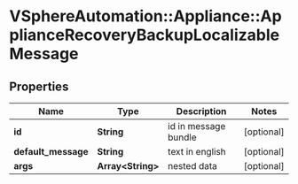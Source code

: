 # VSphereAutomation::Appliance::ApplianceRecoveryBackupLocalizableMessage

## Properties
Name | Type | Description | Notes
------------ | ------------- | ------------- | -------------
**id** | **String** | id in message bundle | [optional] 
**default_message** | **String** | text in english | [optional] 
**args** | **Array&lt;String&gt;** | nested data | [optional] 


